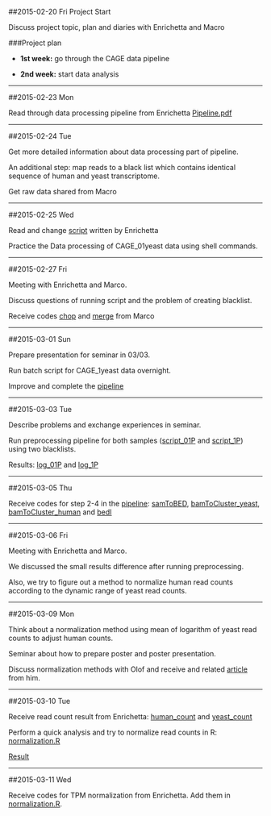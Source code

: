 ##2015-02-20 Fri
Project Start

Discuss project topic, plan and diaries with Enrichetta and Macro

###Project plan
-  **1st week:**  go through the CAGE data pipeline

-  **2nd week:**  start data analysis

-----------------------------

##2015-02-23 Mon

Read through data processing pipeline from Enrichetta
[Pipeline.pdf](https://github.com/phite/BB2490_Project/blob/master/Pipeline.pdf)

-------------------------------

##2015-02-24 Tue

Get more detailed information about data processing part of pipeline.

An additional step: map reads to a black list which contains identical sequence of human and yeast transcriptome.

Get raw data shared from Macro

------------------------------

##2015-02-25 Wed

Read and change [script](https://github.com/phite/BB2490_Project/blob/master/pipeline/SCR_MM_mapping_01.sh) written by Enrichetta

Practice the Data processing of CAGE_01yeast data using shell commands.

-------------------------------

##2015-02-27 Fri

Meeting with Enrichetta and Marco.

Discuss questions of running script and the problem of creating blacklist.

Receive codes [chop](https://github.com/phite/BB2490_Project/blob/master/pipeline/chop_seq.py) and [merge](https://github.com/phite/BB2490_Project/blob/master/pipeline/merge.py) from Marco

-------------------------------

##2015-03-01 Sun

Prepare presentation for seminar in 03/03.

Run batch script for CAGE_1yeast data overnight.

Improve and complete the [pipeline](https://github.com/phite/BB2490_Project/blob/master/Pipeline.doc)

-------------------------------

##2015-03-03 Tue

Describe problems and exchange experiences in seminar.

Run preprocessing pipeline for both samples ([script_01P](https://github.com/phite/BB2490_Project/blob/master/pipeline/SCR_MM_mapping_01.sh) and [script_1P](https://github.com/phite/BB2490_Project/blob/master/pipeline/SCR_MM_mapping_1.sh)) using two blacklists.

Results: [log_01P](https://github.com/phite/BB2490_Project/blob/master/pipeline/log_01P.out) and [log_1P](https://github.com/phite/BB2490_Project/blob/master/pipeline/log_1P.out)

-------------------------------

##2015-03-05 Thu

Receive codes for step 2-4 in the [pipeline](https://github.com/phite/BB2490_Project/blob/master/Pipeline.doc):
[samToBED](https://github.com/phite/BB2490_Project/blob/master/pipeline/samToBED.sh),
[bamToCluster_yeast](https://github.com/phite/BB2490_Project/blob/master/pipeline/bamToCluster_yeast.sh),
[bamToCluster_human](https://github.com/phite/BB2490_Project/blob/master/pipeline/bamToCluster_human.sh) and
[bedI](https://github.com/phite/BB2490_Project/blob/master/pipeline/bedI.sh)

-------------------------------

##2015-03-06 Fri

Meeting with Enrichetta and Marco.

We discussed the small results difference after running preprocessing.

Also, we try to figure out a method to normalize human read counts according to the dynamic range of yeast read counts.

-------------------------------

##2015-03-09 Mon

Think about a normalization method using mean of logarithm of yeast read counts to adjust human counts.

Seminar about how to prepare poster and poster presentation.

Discuss normalization methods with Olof and receive and related [article](http://www.nature.com/nbt/journal/v32/n9/full/nbt.2931.html) from him.

-------------------------------

##2015-03-10 Tue

Receive read count result from Enrichetta:
[human_count](https://github.com/phite/BB2490_Project/blob/master/read_count/CAGE_VRSY_HELA_SPIKE_01P_1P_hg19_counts.bed) and 
[yeast_count](https://github.com/phite/BB2490_Project/blob/master/read_count/CAGE_VRSY_HELA_SPIKE_01P_1P_r64_counts.bed)

Perform a quick analysis and try to normalize read counts in R:
[normalization.R](https://github.com/phite/BB2490_Project/blob/master/read_count/normalization.R)

[Result](https://github.com/phite/BB2490_Project/blob/master/read_count/normalized_human.bed)

-------------------------------

##2015-03-11 Wed

Receive codes for TPM normalization from Enrichetta. Add them in [normalization.R](https://github.com/phite/BB2490_Project/blob/master/read_count/normalization.R).






 